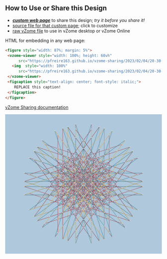 
## How to Use or Share this Design

 - [***custom web page***][post] to share this design; *try it before you share it!*
 - [source file for that custom page][source]; click to customize
 - [raw vZome file][raw] to use in vZome desktop or vZome Online
 
 HTML for embedding in any web page:
 ```html
<figure style="width: 87%; margin: 5%">
  <vzome-viewer style="width: 100%; height: 60vh"
       src="https://pfreire163.github.io/vzome-sharing/2023/02/04/20-30-37-Stellations_Triacontahedron_all/Stellations_Triacontahedron_all.vZome" >
    <img  style="width: 100%"
       src="https://pfreire163.github.io/vzome-sharing/2023/02/04/20-30-37-Stellations_Triacontahedron_all/Stellations_Triacontahedron_all.png" >
  </vzome-viewer>
  <figcaption style="text-align: center; font-style: italic;">
     REPLACE this caption!
  </figcaption>
</figure>
 ```

[vZome Sharing documentation](https://vzome.github.io/vzome/sharing.html#how-it-works)

![Image](<Stellations_Triacontahedron_all.png>)


[post]: <https://pfreire163.github.io/vzome-sharing/2023/02/04/Stellations_Triacontahedron_all-20-30-37.html>
[source]: <https://github.com/pfreire163/vzome-sharing/edit/main/_posts/2023-02-04-Stellations_Triacontahedron_all-20-30-37.md>
[raw]: <https://raw.githubusercontent.com/pfreire163/vzome-sharing/main/2023/02/04/20-30-37-Stellations_Triacontahedron_all/Stellations_Triacontahedron_all.vZome>